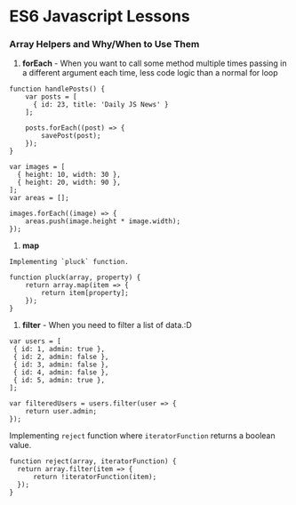 # ES6 Javascript Lessons

### Array Helpers and Why/When to Use Them

1. **forEach** - When you want to call some method multiple times passing in a different argument each time, less code logic than a normal for loop

```
function handlePosts() {
    var posts = [
      { id: 23, title: 'Daily JS News' }
    ];
    
    posts.forEach((post) => {
        savePost(post);
    });
}
```

```
var images = [
  { height: 10, width: 30 },
  { height: 20, width: 90 },
];
var areas = [];

images.forEach((image) => {
    areas.push(image.height * image.width);
});
```

1. **map** 

```
Implementing `pluck` function.

function pluck(array, property) {
    return array.map(item => {
        return item[property];
    });
}
```

1. **filter** - When you need to filter a list of data.:D
```
var users = [
 { id: 1, admin: true },  
 { id: 2, admin: false },
 { id: 3, admin: false },
 { id: 4, admin: false },
 { id: 5, admin: true },
];

var filteredUsers = users.filter(user => {
    return user.admin;
});
```

Implementing `reject` function where `iteratorFunction` returns a boolean value.

```
function reject(array, iteratorFunction) {
  return array.filter(item => {
      return !iteratorFunction(item);
  });
}
```